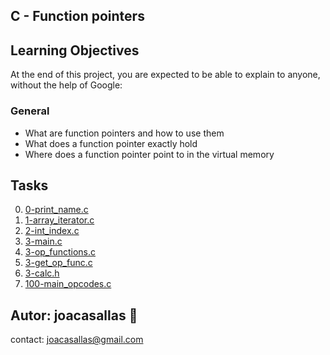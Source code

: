 ## C - Function pointers ##

## Learning Objectives ##

At the end of this project, you are expected to be able to explain to anyone, without the help of Google:

### General ###
* What are function pointers and how to use them  
* What does a function pointer exactly hold  
* Where does a function pointer point to in the virtual memory  

## Tasks ##  
0. [0-print_name.c](https://github.com/joacasallas2/holbertonschool-low_level_programming/blob/main/function_pointers/0-print_name.c)
0. [1-array_iterator.c](https://github.com/joacasallas2/holbertonschool-low_level_programming/blob/main/function_pointers/1-array_iterator.c)
0. [2-int_index.c](https://github.com/joacasallas2/holbertonschool-low_level_programming/blob/main/function_pointers/2-int_index.c)
0. [3-main.c](https://github.com/joacasallas2/holbertonschool-low_level_programming/blob/main/function_pointers/3-main.c)
0. [3-op_functions.c](https://github.com/joacasallas2/holbertonschool-low_level_programming/blob/main/function_pointers/3-op_functions.c)
0. [3-get_op_func.c](https://github.com/joacasallas2/holbertonschool-low_level_programming/blob/main/function_pointers/3-get_op_func.c)
0. [3-calc.h](https://github.com/joacasallas2/holbertonschool-low_level_programming/blob/main/function_pointers/3-calc.h)
0. [100-main_opcodes.c](https://github.com/joacasallas2/holbertonschool-low_level_programming/blob/main/function_pointers/100-main_opcodes.c)

## Autor:  joacasallas :information_desk_person:  
contact:  joacasallas@gmail.com  
